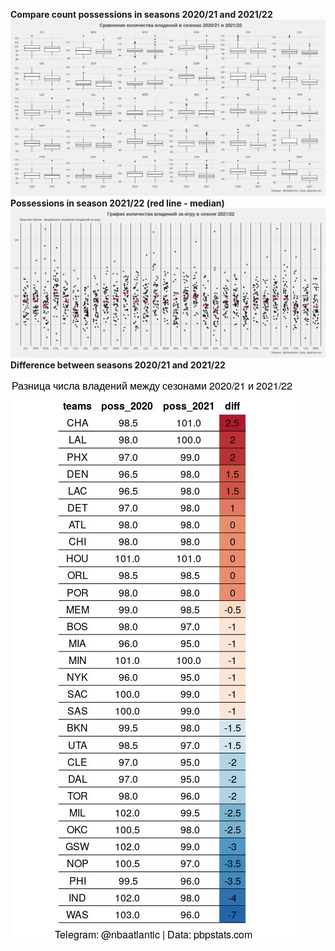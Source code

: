 **Compare count possessions in seasons 2020/21 and 2021/22**
![](https://github.com/shufinskiy/nba_various/blob/main/distribution_possesions/charts/boxplot.jpeg)
**Possessions in season 2021/22 (red line - median)**
![](https://github.com/shufinskiy/nba_various/blob/main/distribution_possesions/charts/possessions.jpeg)
**Difference between seasons 2020/21 and 2021/22**

![](https://github.com/shufinskiy/nba_various/blob/main/distribution_possesions/charts/table.jpeg)
